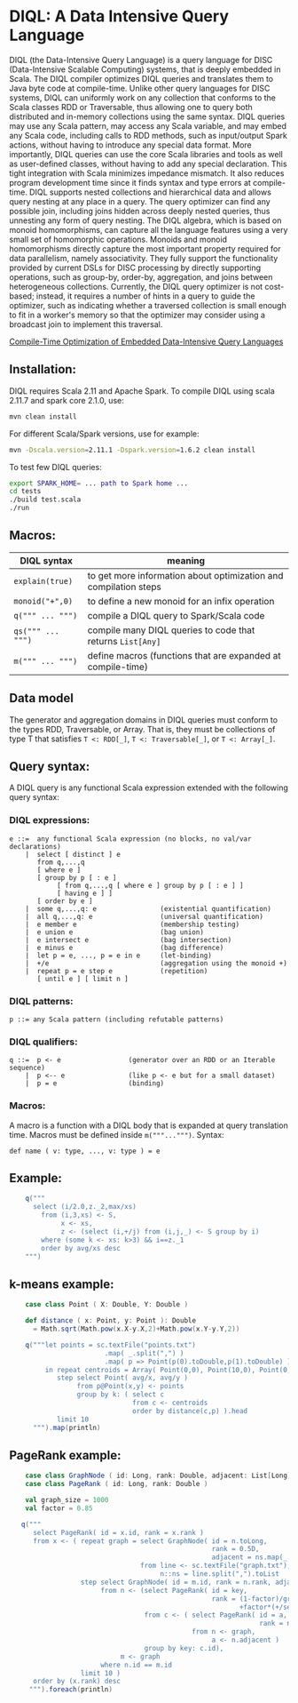 # DIQL: A Data Intensive Query Language

DIQL (the Data-Intensive Query Language) is a query language for DISC (Data-Intensive Scalable Computing) systems, that is deeply embedded in Scala.
The DIQL compiler optimizes DIQL queries and
translates them to Java byte code at compile-time. Unlike other query
languages for DISC systems, DIQL can uniformly work on any collection
that conforms to the Scala classes RDD or Traversable, thus allowing
one to query both distributed and in-memory collections using the same
syntax. DIQL queries may use any Scala pattern, may access any Scala
variable, and may embed any Scala code, including calls to RDD
methods, such as input/output Spark actions, without having to
introduce any special data format. More importantly, DIQL queries can
use the core Scala libraries and tools as well as user-defined
classes, without having to add any special declaration. This
tight integration with Scala minimizes impedance mismatch. It also
reduces program development time since it finds syntax and type errors
at compile-time. DIQL supports nested collections and hierarchical
data and allows query nesting at any place in a query. The query
optimizer can find any possible join, including joins hidden across
deeply nested queries, thus unnesting any form of query nesting. The
DIQL algebra, which is based on monoid homomorphisms, can capture all
the language features using a very small set of homomorphic
operations. Monoids and monoid homomorphisms directly capture the
most important property required for data parallelism, namely
associativity. They fully support the functionality provided by
current DSLs for DISC processing by directly supporting operations,
such as group-by, order-by, aggregation, and joins between
heterogeneous collections. Currently, the DIQL query optimizer is not
cost-based; instead, it requires a number of hints in a query
to guide the optimizer, such as indicating whether a traversed
collection is small enough to fit in a worker's memory so that the
optimizer may consider using a broadcast join to implement this
traversal.

[Compile-Time Optimization of Embedded Data-Intensive Query Languages](https://lambda.uta.edu/diql.pdf)

## Installation:

DIQL requires Scala 2.11 and Apache Spark. To compile DIQL using scala 2.11.7 and spark core 2.1.0, use:
```bash
mvn clean install
```
For different Scala/Spark versions, use for example:
```bash
mvn -Dscala.version=2.11.1 -Dspark.version=1.6.2 clean install
```
To test few DIQL queries:
```bash
export SPARK_HOME= ... path to Spark home ...
cd tests
./build test.scala
./run
```

## Macros:

DIQL syntax          | meaning
---------------------|-------------------------------------------------------
`explain(true)`        | to get more information about optimization and compilation steps
`monoid("+",0)`      | to define a new monoid for an infix operation
`q(""" ... """)`     | compile a DIQL query to Spark/Scala code
`qs(""" ... """)`    | compile many DIQL queries to code that returns `List[Any]`
`m(""" ... """)`    | define macros (functions that are expanded at compile-time)

## Data model

The generator and aggregation domains in DIQL queries must conform to the types RDD, Traversable, or Array.
That is, they must be collections of type T that satisfies `T <: RDD[_]`, `T <: Traversable[_]`, or `T <: Array[_]`. 

## Query syntax:

A DIQL query is any functional Scala expression extended with the following query syntax:

### DIQL expressions:
```
e ::=  any functional Scala expression (no blocks, no val/var declarations)
    |  select [ distinct ] e
       from q,...,q
       [ where e ]
       [ group by p [ : e ] 
            [ from q,...,q [ where e ] group by p [ : e ] ]
            [ having e ] ]
       [ order by e ]
    |  some q,...,q: e                (existential quantification)
    |  all q,...,q: e                 (universal quantification)
    |  e member e                     (membership testing)
    |  e union e                      (bag union)
    |  e intersect e                  (bag intersection)
    |  e minus e                      (bag difference)
    |  let p = e, ..., p = e in e     (let-binding)
    |  +/e                            (aggregation using the monoid +)
    |  repeat p = e step e            (repetition)
       [ until e ] [ limit n ]
```
### DIQL patterns:
```
p ::= any Scala pattern (including refutable patterns)
```
### DIQL qualifiers:
```
q ::=  p <- e                 (generator over an RDD or an Iterable sequence)
    |  p <-- e                (like p <- e but for a small dataset)
    |  p = e                  (binding)
```
### Macros:
A macro is a function with a DIQL body that is expanded at query translation time. Macros must be defined inside `m("""...""")`. Syntax:
```
def name ( v: type, ..., v: type ) = e
```
## Example:
```scala
    q("""
      select (i/2.0,z._2,max/xs)
        from (i,3,xs) <- S,
             x <- xs,
             z <- (select (i,+/j) from (i,j,_) <- S group by i)
        where (some k <- xs: k>3) && i==z._1
        order by avg/xs desc
    """)
```

## k-means example:
```scala
    case class Point ( X: Double, Y: Double )

    def distance ( x: Point, y: Point ): Double
      = Math.sqrt(Math.pow(x.X-y.X,2)+Math.pow(x.Y-y.Y,2))

    q("""let points = sc.textFile("points.txt")
                        .map( _.split(",") )
                        .map( p => Point(p(0).toDouble,p(1).toDouble) )
         in repeat centroids = Array( Point(0,0), Point(10,0), Point(0,10), Point(10,10) )
            step select Point( avg/x, avg/y )
                 from p@Point(x,y) <- points
                 group by k: ( select c
                               from c <- centroids
                               order by distance(c,p) ).head
            limit 10
      """).map(println)
```
## PageRank example:
```scala
    case class GraphNode ( id: Long, rank: Double, adjacent: List[Long] )
    case class PageRank ( id: Long, rank: Double )

    val graph_size = 1000
    val factor = 0.85

   q("""
      select PageRank( id = x.id, rank = x.rank )
      from x <- ( repeat graph = select GraphNode( id = n.toLong,
                                                   rank = 0.5D,
                                                   adjacent = ns.map(_.toLong) )
                                 from line <- sc.textFile("graph.txt"),
                                      n::ns = line.split(",").toList
                  step select GraphNode( id = m.id, rank = n.rank, adjacent = m.adjacent )
                       from n <- (select PageRank( id = key,
                                                   rank = (1-factor)/graph_size
                                                          +factor*(+/select x.rank from x <- c) )
                                  from c <- ( select PageRank( id = a,
                                                               rank = n.rank/(count/n.adjacent) )
                                              from n <- graph,
                                                   a <- n.adjacent )
                                  group by key: c.id),
                            m <- graph
                       where n.id == m.id
                  limit 10 )
      order by (x.rank) desc
     """).foreach(println)
```
